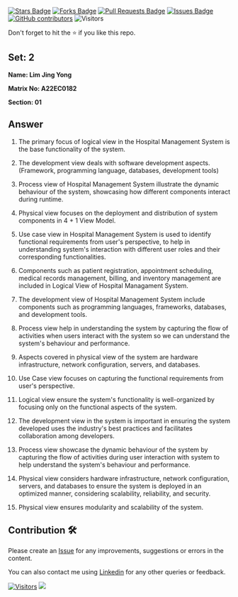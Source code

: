 <a href="https://github.com/drshahizan/learn-php/stargazers"><img src="https://img.shields.io/github/stars/drshahizan/learn-php" alt="Stars Badge"/></a>
<a href="https://github.com/drshahizan/learn-php/network/members"><img src="https://img.shields.io/github/forks/drshahizan/learn-php" alt="Forks Badge"/></a>
<a href="https://github.com/drshahizan/learn-php/pulls"><img src="https://img.shields.io/github/issues-pr/drshahizan/learn-php" alt="Pull Requests Badge"/></a>
<a href="https://github.com/drshahizan/learn-php/issues"><img src="https://img.shields.io/github/issues/drshahizan/learn-php" alt="Issues Badge"/></a>
<a href="https://github.com/drshahizan/learn-php/graphs/contributors"><img alt="GitHub contributors" src="https://img.shields.io/github/contributors/drshahizan/learn-php?color=2b9348"></a>
![Visitors](https://api.visitorbadge.io/api/visitors?path=https%3A%2F%2Fgithub.com%2Fdrshahizan%2Fsoftware-engineering&labelColor=%23d9e3f0&countColor=%23697689&style=flat)

Don't forget to hit the :star: if you like this repo.

## Set: 2

**Name: Lim Jing Yong**

**Matrix No: A22EC0182**

**Section: 01**

## Answer

1. The primary focus of logical view in the Hospital Management System is the base functionality of the system.

2. The development view deals with software development aspects. (Framework, programming language, databases, development tools)

3. Process view of Hospital Management System illustrate the dynamic behaviour of the system, showcasing how different components interact during runtime.

4. Physical view focuses on the deployment and distribution of system components in 4 + 1 View Model.

5. Use case view in Hospital Management System is used to identify functional requirements from user's perspective, to help in understanding system's interaction with different user roles and their corresponding functionalities.

6. Components such as patient registration, appointment scheduling, medical records management, billing, and inventory management are included in Logical View of Hospital Managament System.

7. The development view of Hospital Management System include components such as programming languages, frameworks, databases, and development tools. 

8. Process view help in understanding the system by capturing the flow of activities when users interact with the system so we can understand the system's behaviour and performance.

9. Aspects covered in physical view of the system are hardware infrastructure, network configuration, servers, and databases.

10. Use Case view focuses on capturing the functional requirements from user's perspective.

11. Logical view ensure the system's functionality is well-organized by focusing only on the functional aspects of the system.

12. The development view in the system is important in ensuring the system developed uses the industry's best practices and facilitates collaboration among developers.

13. Process view showcase the dynamic behaviour of the system by capturing the flow of activities during user interaction with system to help understand the system's behaviour and performance.

14. Physical view considers hardware infrastructure, network configuration, servers, and databases to ensure the system is deployed in an optimized manner, considering scalability, reliability, and security.

15. Physical view ensures modularity and scalability of the system.

## Contribution 🛠️
Please create an [Issue](https://github.com/drshahizan/learn-php/issues) for any improvements, suggestions or errors in the content.

You can also contact me using [Linkedin](https://www.linkedin.com/in/drshahizan/) for any other queries or feedback.

[![Visitors](https://api.visitorbadge.io/api/visitors?path=https%3A%2F%2Fgithub.com%2Fdrshahizan&labelColor=%23697689&countColor=%23555555&style=plastic)](https://visitorbadge.io/status?path=https%3A%2F%2Fgithub.com%2Fdrshahizan)
![](https://hit.yhype.me/github/profile?user_id=81284918)

